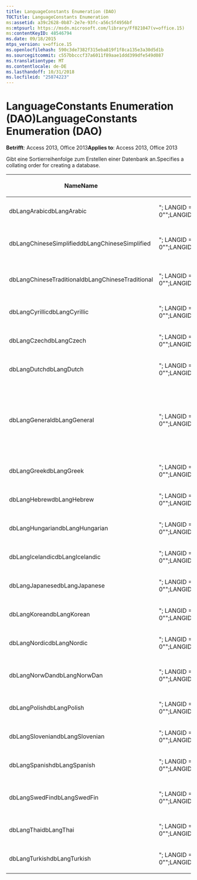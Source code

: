 ```yaml
---
title: LanguageConstants Enumeration (DAO)
TOCTitle: LanguageConstants Enumeration
ms:assetid: a39c2628-0b87-2e7e-93fc-a56c5f4956bf
ms:mtpsurl: https://msdn.microsoft.com/library/Ff821047(v=office.15)
ms:contentKeyID: 48546794
ms.date: 09/18/2015
mtps_version: v=office.15
ms.openlocfilehash: 590c3de7382f315eba819f1f8ca135e3a30d5d1b
ms.sourcegitcommit: c557bbcccf37a6011f89aae1ddd399dfe549d087
ms.translationtype: MT
ms.contentlocale: de-DE
ms.lasthandoff: 10/31/2018
ms.locfileid: "25874223"
---
```

# <a name="languageconstants-enumeration-dao"></a><span data-ttu-id="4a045-102">LanguageConstants Enumeration (DAO)</span><span class="sxs-lookup"><span data-stu-id="4a045-102">LanguageConstants Enumeration (DAO)</span></span>


<span data-ttu-id="4a045-103">**Betrifft**: Access 2013, Office 2013</span><span class="sxs-lookup"><span data-stu-id="4a045-103">**Applies to**: Access 2013, Office 2013</span></span>

<span data-ttu-id="4a045-104">Gibt eine Sortierreihenfolge zum Erstellen einer Datenbank an.</span><span class="sxs-lookup"><span data-stu-id="4a045-104">Specifies a collating order for creating a database.</span></span>

<table>
<colgroup>
<col style="width: 33%" />
<col style="width: 33%" />
<col style="width: 33%" />
</colgroup>
<thead>
<tr class="header">
<th><p><span data-ttu-id="4a045-105">Name</span><span class="sxs-lookup"><span data-stu-id="4a045-105">Name</span></span></p></th>
<th><p><span data-ttu-id="4a045-106">Wert</span><span class="sxs-lookup"><span data-stu-id="4a045-106">Value</span></span></p></th>
<th><p><span data-ttu-id="4a045-107">Beschreibung</span><span class="sxs-lookup"><span data-stu-id="4a045-107">Description</span></span></p></th>
</tr>
</thead>
<tbody>
<tr class="odd">
<td><p><span data-ttu-id="4a045-108">dbLangArabic</span><span class="sxs-lookup"><span data-stu-id="4a045-108">dbLangArabic</span></span></p></td>
<td><p><span data-ttu-id="4a045-109">&quot;; LANGID = 0 X 0401; CP = 1256; LAND = 0&quot;</span><span class="sxs-lookup"><span data-stu-id="4a045-109">&quot;;LANGID=0x0401;CP=1256;COUNTRY=0&quot;</span></span></p></td>
<td><p><span data-ttu-id="4a045-110">Arabisch</span><span class="sxs-lookup"><span data-stu-id="4a045-110">Arabic</span></span></p></td>
</tr>
<tr class="even">
<td><p><span data-ttu-id="4a045-111">dbLangChineseSimplified</span><span class="sxs-lookup"><span data-stu-id="4a045-111">dbLangChineseSimplified</span></span></p></td>
<td><p><span data-ttu-id="4a045-112">&quot;; LANGID = 0 X 0804; CP = 936; LAND = 0&quot;</span><span class="sxs-lookup"><span data-stu-id="4a045-112">&quot;;LANGID=0x0804;CP=936;COUNTRY=0&quot;</span></span></p></td>
<td><p><span data-ttu-id="4a045-113">Chinesisch (Vereinfacht)</span><span class="sxs-lookup"><span data-stu-id="4a045-113">Simplified Chinese</span></span></p></td>
</tr>
<tr class="odd">
<td><p><span data-ttu-id="4a045-114">dbLangChineseTraditional</span><span class="sxs-lookup"><span data-stu-id="4a045-114">dbLangChineseTraditional</span></span></p></td>
<td><p><span data-ttu-id="4a045-115">&quot;; LANGID = 0X0404; CP = 950; LAND = 0&quot;</span><span class="sxs-lookup"><span data-stu-id="4a045-115">&quot;;LANGID=0x0404;CP=950;COUNTRY=0&quot;</span></span></p></td>
<td><p><span data-ttu-id="4a045-116">Chinesisch (Traditionell)</span><span class="sxs-lookup"><span data-stu-id="4a045-116">Traditional Chinese</span></span></p></td>
</tr>
<tr class="even">
<td><p><span data-ttu-id="4a045-117">dbLangCyrillic</span><span class="sxs-lookup"><span data-stu-id="4a045-117">dbLangCyrillic</span></span></p></td>
<td><p><span data-ttu-id="4a045-118">&quot;; LANGID = 0X0419; CP = 1251; LAND = 0&quot;</span><span class="sxs-lookup"><span data-stu-id="4a045-118">&quot;;LANGID=0x0419;CP=1251;COUNTRY=0&quot;</span></span></p></td>
<td><p><span data-ttu-id="4a045-119">Russisch</span><span class="sxs-lookup"><span data-stu-id="4a045-119">Russian</span></span></p></td>
</tr>
<tr class="odd">
<td><p><span data-ttu-id="4a045-120">dbLangCzech</span><span class="sxs-lookup"><span data-stu-id="4a045-120">dbLangCzech</span></span></p></td>
<td><p><span data-ttu-id="4a045-121">&quot;; LANGID = 0X0405; CP = 1250; LAND = 0&quot;</span><span class="sxs-lookup"><span data-stu-id="4a045-121">&quot;;LANGID=0x0405;CP=1250;COUNTRY=0&quot;</span></span></p></td>
<td><p><span data-ttu-id="4a045-122">Tschechisch</span><span class="sxs-lookup"><span data-stu-id="4a045-122">Czech</span></span></p></td>
</tr>
<tr class="even">
<td><p><span data-ttu-id="4a045-123">dbLangDutch</span><span class="sxs-lookup"><span data-stu-id="4a045-123">dbLangDutch</span></span></p></td>
<td><p><span data-ttu-id="4a045-124">&quot;; LANGID = 0X0413; CP = 1252; LAND = 0&quot;</span><span class="sxs-lookup"><span data-stu-id="4a045-124">&quot;;LANGID=0x0413;CP=1252;COUNTRY=0&quot;</span></span></p></td>
<td><p><span data-ttu-id="4a045-125">Niederländisch</span><span class="sxs-lookup"><span data-stu-id="4a045-125">Dutch</span></span></p></td>
</tr>
<tr class="odd">
<td><p><span data-ttu-id="4a045-126">dbLangGeneral</span><span class="sxs-lookup"><span data-stu-id="4a045-126">dbLangGeneral</span></span></p></td>
<td><p><span data-ttu-id="4a045-127">&quot;; LANGID = 0 X 0409; CP = 1252; LAND = 0&quot;</span><span class="sxs-lookup"><span data-stu-id="4a045-127">&quot;;LANGID=0x0409;CP=1252;COUNTRY=0&quot;</span></span></p></td>
<td><p><span data-ttu-id="4a045-128">Englisch, Deutsch, Französisch, Portugiesisch, Italienisch und modernes Spanisch</span><span class="sxs-lookup"><span data-stu-id="4a045-128">English, German, French, Portuguese, Italian, and Modern Spanish</span></span></p></td>
</tr>
<tr class="even">
<td><p><span data-ttu-id="4a045-129">dbLangGreek</span><span class="sxs-lookup"><span data-stu-id="4a045-129">dbLangGreek</span></span></p></td>
<td><p><span data-ttu-id="4a045-130">&quot;; LANGID = 0X0408; CP = 1253; LAND = 0&quot;</span><span class="sxs-lookup"><span data-stu-id="4a045-130">&quot;;LANGID=0x0408;CP=1253;COUNTRY=0&quot;</span></span></p></td>
<td><p><span data-ttu-id="4a045-131">Griechisch</span><span class="sxs-lookup"><span data-stu-id="4a045-131">Greek</span></span></p></td>
</tr>
<tr class="odd">
<td><p><span data-ttu-id="4a045-132">dbLangHebrew</span><span class="sxs-lookup"><span data-stu-id="4a045-132">dbLangHebrew</span></span></p></td>
<td><p><span data-ttu-id="4a045-133">&quot;; LANGID = 0X040D; CP = 1255; LAND = 0&quot;</span><span class="sxs-lookup"><span data-stu-id="4a045-133">&quot;;LANGID=0x040D;CP=1255;COUNTRY=0&quot;</span></span></p></td>
<td><p><span data-ttu-id="4a045-134">Hebräisch</span><span class="sxs-lookup"><span data-stu-id="4a045-134">Hebrew</span></span></p></td>
</tr>
<tr class="even">
<td><p><span data-ttu-id="4a045-135">dbLangHungarian</span><span class="sxs-lookup"><span data-stu-id="4a045-135">dbLangHungarian</span></span></p></td>
<td><p><span data-ttu-id="4a045-136">&quot;; LANGID = 0X040E; CP = 1250; LAND = 0&quot;</span><span class="sxs-lookup"><span data-stu-id="4a045-136">&quot;;LANGID=0x040E;CP=1250;COUNTRY=0&quot;</span></span></p></td>
<td><p><span data-ttu-id="4a045-137">Ungarisch</span><span class="sxs-lookup"><span data-stu-id="4a045-137">Hungarian</span></span></p></td>
</tr>
<tr class="odd">
<td><p><span data-ttu-id="4a045-138">dbLangIcelandic</span><span class="sxs-lookup"><span data-stu-id="4a045-138">dbLangIcelandic</span></span></p></td>
<td><p><span data-ttu-id="4a045-139">&quot;; LANGID = 0X040F; CP = 1252; LAND = 0&quot;</span><span class="sxs-lookup"><span data-stu-id="4a045-139">&quot;;LANGID=0x040F;CP=1252;COUNTRY=0&quot;</span></span></p></td>
<td><p><span data-ttu-id="4a045-140">Isländisch</span><span class="sxs-lookup"><span data-stu-id="4a045-140">Icelandic</span></span></p></td>
</tr>
<tr class="even">
<td><p><span data-ttu-id="4a045-141">dbLangJapanese</span><span class="sxs-lookup"><span data-stu-id="4a045-141">dbLangJapanese</span></span></p></td>
<td><p><span data-ttu-id="4a045-142">&quot;; LANGID = 0X0411; CP = 932; LAND = 0&quot;</span><span class="sxs-lookup"><span data-stu-id="4a045-142">&quot;;LANGID=0x0411;CP=932;COUNTRY=0&quot;</span></span></p></td>
<td><p><span data-ttu-id="4a045-143">Japanisch</span><span class="sxs-lookup"><span data-stu-id="4a045-143">Japanese</span></span></p></td>
</tr>
<tr class="odd">
<td><p><span data-ttu-id="4a045-144">dbLangKorean</span><span class="sxs-lookup"><span data-stu-id="4a045-144">dbLangKorean</span></span></p></td>
<td><p><span data-ttu-id="4a045-145">&quot;; LANGID = 0X0412; CP = 949; LAND = 0&quot;</span><span class="sxs-lookup"><span data-stu-id="4a045-145">&quot;;LANGID=0x0412;CP=949;COUNTRY=0&quot;</span></span></p></td>
<td><p><span data-ttu-id="4a045-146">Koreanisch</span><span class="sxs-lookup"><span data-stu-id="4a045-146">Korean</span></span></p></td>
</tr>
<tr class="even">
<td><p><span data-ttu-id="4a045-147">dbLangNordic</span><span class="sxs-lookup"><span data-stu-id="4a045-147">dbLangNordic</span></span></p></td>
<td><p><span data-ttu-id="4a045-148">&quot;; LANGID = 0X041D; CP = 1252; LAND = 0&quot;</span><span class="sxs-lookup"><span data-stu-id="4a045-148">&quot;;LANGID=0x041D;CP=1252;COUNTRY=0&quot;</span></span></p></td>
<td><p><span data-ttu-id="4a045-149">Nordeuropäische Sprachen</span><span class="sxs-lookup"><span data-stu-id="4a045-149">Nordic</span></span></p></td>
</tr>
<tr class="odd">
<td><p><span data-ttu-id="4a045-150">dbLangNorwDan</span><span class="sxs-lookup"><span data-stu-id="4a045-150">dbLangNorwDan</span></span></p></td>
<td><p><span data-ttu-id="4a045-151">&quot;; LANGID = 0X0406; CP = 1252; LAND = 0&quot;</span><span class="sxs-lookup"><span data-stu-id="4a045-151">&quot;;LANGID=0x0406;CP=1252;COUNTRY=0&quot;</span></span></p></td>
<td><p><span data-ttu-id="4a045-152">Norwegisch und Dänisch</span><span class="sxs-lookup"><span data-stu-id="4a045-152">Norwegian and Danish</span></span></p></td>
</tr>
<tr class="even">
<td><p><span data-ttu-id="4a045-153">dbLangPolish</span><span class="sxs-lookup"><span data-stu-id="4a045-153">dbLangPolish</span></span></p></td>
<td><p><span data-ttu-id="4a045-154">&quot;; LANGID = 0X0415; CP = 1250; LAND = 0&quot;</span><span class="sxs-lookup"><span data-stu-id="4a045-154">&quot;;LANGID=0x0415;CP=1250;COUNTRY=0&quot;</span></span></p></td>
<td><p><span data-ttu-id="4a045-155">Polnisch</span><span class="sxs-lookup"><span data-stu-id="4a045-155">Polish</span></span></p></td>
</tr>
<tr class="odd">
<td><p><span data-ttu-id="4a045-156">dbLangSlovenian</span><span class="sxs-lookup"><span data-stu-id="4a045-156">dbLangSlovenian</span></span></p></td>
<td><p><span data-ttu-id="4a045-157">&quot;; LANGID = 0X0424; CP = 1250; LAND = 0&quot;</span><span class="sxs-lookup"><span data-stu-id="4a045-157">&quot;;LANGID=0x0424;CP=1250;COUNTRY=0&quot;</span></span></p></td>
<td><p><span data-ttu-id="4a045-158">Slowenisch</span><span class="sxs-lookup"><span data-stu-id="4a045-158">Slovenian</span></span></p></td>
</tr>
<tr class="even">
<td><p><span data-ttu-id="4a045-159">dbLangSpanish</span><span class="sxs-lookup"><span data-stu-id="4a045-159">dbLangSpanish</span></span></p></td>
<td><p><span data-ttu-id="4a045-160">&quot;; LANGID = 0X040A; CP = 1252; LAND = 0&quot;</span><span class="sxs-lookup"><span data-stu-id="4a045-160">&quot;;LANGID=0x040A;CP=1252;COUNTRY=0&quot;</span></span></p></td>
<td><p><span data-ttu-id="4a045-161">Spanisch</span><span class="sxs-lookup"><span data-stu-id="4a045-161">Spanish</span></span></p></td>
</tr>
<tr class="odd">
<td><p><span data-ttu-id="4a045-162">dbLangSwedFin</span><span class="sxs-lookup"><span data-stu-id="4a045-162">dbLangSwedFin</span></span></p></td>
<td><p><span data-ttu-id="4a045-163">&quot;; LANGID = 0X041D; CP = 1252; LAND = 0&quot;</span><span class="sxs-lookup"><span data-stu-id="4a045-163">&quot;;LANGID=0x041D;CP=1252;COUNTRY=0&quot;</span></span></p></td>
<td><p><span data-ttu-id="4a045-164">Schwedisch und Finnisch</span><span class="sxs-lookup"><span data-stu-id="4a045-164">Swedish and Finnish</span></span></p></td>
</tr>
<tr class="even">
<td><p><span data-ttu-id="4a045-165">dbLangThai</span><span class="sxs-lookup"><span data-stu-id="4a045-165">dbLangThai</span></span></p></td>
<td><p><span data-ttu-id="4a045-166">&quot;; LANGID = 0X041E; CP = 874; LAND = 0&quot;</span><span class="sxs-lookup"><span data-stu-id="4a045-166">&quot;;LANGID=0x041E;CP=874;COUNTRY=0&quot;</span></span></p></td>
<td><p><span data-ttu-id="4a045-167">Thailändisch</span><span class="sxs-lookup"><span data-stu-id="4a045-167">Thai</span></span></p></td>
</tr>
<tr class="odd">
<td><p><span data-ttu-id="4a045-168">dbLangTurkish</span><span class="sxs-lookup"><span data-stu-id="4a045-168">dbLangTurkish</span></span></p></td>
<td><p><span data-ttu-id="4a045-169">&quot;; LANGID = 0X041F; CP = 1254; LAND = 0&quot;</span><span class="sxs-lookup"><span data-stu-id="4a045-169">&quot;;LANGID=0x041F;CP=1254;COUNTRY=0&quot;</span></span></p></td>
<td><p><span data-ttu-id="4a045-170">Türkisch</span><span class="sxs-lookup"><span data-stu-id="4a045-170">Turkish</span></span></p></td>
</tr>
</tbody>
</table>

